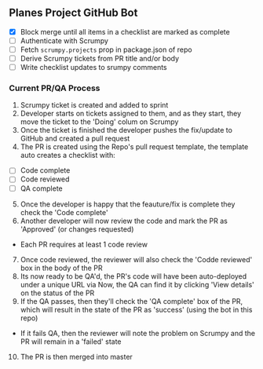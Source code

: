 ## Planes Project GitHub Bot

- [x] Block merge until all items in a checklist are marked as complete
- [ ] Authenticate with Scrumpy
- [ ] Fetch `scrumpy.projects` prop in package.json of repo
- [ ] Derive Scrumpy tickets from PR title and/or body
- [ ] Write checklist updates to srumpy comments 

### Current PR/QA Process

1. Scrumpy ticket is created and added to sprint
2. Developer starts on tickets assigned to them, and as they start, they move the ticket to the 'Doing' colum on Scrumpy
3. Once the ticket is finished the developer pushes the fix/update to GitHub and created a pull request
4. The PR is created using the Repo's pull request template, the template auto creates a checklist with:
  - [ ] Code complete
  - [ ] Code reviewed
  - [ ] QA complete
5. Once the developer is happy that the feauture/fix is complete they check the 'Code complete'
6. Another developer will now review the code and mark the PR as 'Approved' (or changes requested)
  - Each PR requires at least 1 code review
7. Once code reviewed, the reviewer will also check the 'Codde reviewed' box in the body of the PR
8. Its now ready to be QA'd, the PR's code will have been auto-deployed under a unique URL via Now, the QA can find it by clicking 'View details' on the status of the PR
9. If the QA passes, then they'll check the 'QA complete' box of the PR, which will result in the state of the PR as 'success' (using the bot in this repo)
  - If it fails QA, then the reviewer will note the problem on Scrumpy and the PR will remain in a 'failed' state
10. The PR is then merged into master
